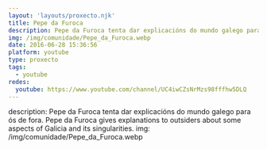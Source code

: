 ```yaml
---
layout: 'layouts/proxecto.njk'
title: Pepe da Furoca
description: Pepe da Furoca tenta dar explicacións do mundo galego para ós de fora. Pepe da Furoca gives explanations to outsiders about some aspects of Galicia and its singularities.
img: /img/comunidade/Pepe_da_Furoca.webp
date: 2016-06-28 15:36:56
platform: youtube
type: proxecto
tags:
  - youtube
redes:
  youtube: https://www.youtube.com/channel/UC4iwCZsNrMzs98fffhw5DLQ
---
```

description: Pepe da Furoca tenta dar explicacións do mundo galego para ós de fora. Pepe da Furoca gives explanations to outsiders about some aspects of Galicia and its singularities.
img: /img/comunidade/Pepe_da_Furoca.webp
